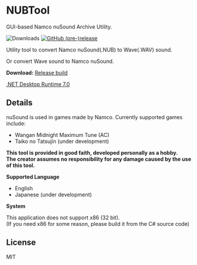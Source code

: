 # NUBTool
GUI-based Namco nuSound Archive Utility.

![Downloads](https://img.shields.io/github/downloads/XyLe-GBP/NUBTool/total.svg)
[![GitHub (pre-)release](https://img.shields.io/github/release/XyLe-GBP/NUBTool/all.svg)](https://github.com/XyLe-GBP/NUBTool/releases)

Utility tool to convert Namco nuSound(.NUB) to Wave(.WAV) sound.  

Or convert Wave sound to Namco nuSound.  

**Download:**
[Release build](https://github.com/XyLe-GBP/NUBTool/releases)

[.NET Desktop Runtime 7.0](https://dotnet.microsoft.com/download/dotnet/7.0)

## Details

nuSound is used in games made by Namco.
Currently supported games include:

- Wangan Midnight Maximum Tune (AC)
- Taiko no Tatsujin (under development)

**This tool is provided in good faith, developed personally as a hobby.**  
**The creator assumes no responsibility for any damage caused by the use of this tool.**

**Supported Language**

- English
- Japanese (under development)

**System**

This application does not support x86 (32 bit).  
(If you need x86 for some reason, please build it from the C# source code)

## License

MIT